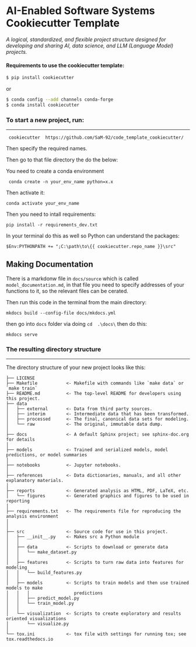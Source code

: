 # AI-Enabled Software Systems Cookiecutter Template

_A logical, standardized, and flexible project structure designed for developing and sharing AI, data science, and LLM (Language Model) projects._

#### Requirements to use the cookiecutter template:


```bash
$ pip install cookiecutter
```

or

```bash
$ conda config --add channels conda-forge
$ conda install cookiecutter
```

### To start a new project, run:

---

 `` cookiecutter  https://github.com/SaM-92/code_template_cookiecutter/``

Then specify the required names. 

Then go to that file directory the do the below:

You need to create a conda environment

`` conda create -n your_env_name python=x.x``

Then activate it:

``conda activate your_env_name``

Then you need to intall requirements:

``pip install -r requirements_dev.txt``

In your terminal do this as well so Python can understand the packages: 

``$Env:PYTHONPATH += ";C:\path\to\{{ cookiecutter.repo_name }}\src"``


## Making Documentation

There is a markdonw file in ``docs/source`` which is called ``model_documentation.md``, in that file you need to specify addresses of your functions to it, so the relevant files can be cerated. 

Then run this code in the terminal from the main directory: 

``mkdocs build --config-file docs/mkdocs.yml``

then go into ``docs`` folder via doing ``cd  .\docs\`` then do this: 

``mkdocs serve``


### The resulting directory structure

---

The directory structure of your new project looks like this:

```
├── LICENSE
├── Makefile           <- Makefile with commands like `make data` or `make train`
├── README.md          <- The top-level README for developers using this project.
├── data
│   ├── external       <- Data from third party sources.
│   ├── interim        <- Intermediate data that has been transformed.
│   ├── processed      <- The final, canonical data sets for modeling.
│   └── raw            <- The original, immutable data dump.
│
├── docs               <- A default Sphinx project; see sphinx-doc.org for details
│
├── models             <- Trained and serialized models, model predictions, or model summaries
│
├── notebooks          <- Jupyter notebooks. 
│
├── references         <- Data dictionaries, manuals, and all other explanatory materials.
│
├── reports            <- Generated analysis as HTML, PDF, LaTeX, etc.
│   └── figures        <- Generated graphics and figures to be used in reporting
│
├── requirements.txt   <- The requirements file for reproducing the analysis environment
│                      
│
├── src                <- Source code for use in this project.
│   ├── __init__.py    <- Makes src a Python module
│   │
│   ├── data           <- Scripts to download or generate data
│   │   └── make_dataset.py
│   │
│   ├── features       <- Scripts to turn raw data into features for modeling
│   │   └── build_features.py
│   │
│   ├── models         <- Scripts to train models and then use trained models to make
│   │   │                 predictions
│   │   ├── predict_model.py
│   │   └── train_model.py
│   │
│   └── visualization  <- Scripts to create exploratory and results oriented visualizations
│       └── visualize.py
│
└── tox.ini            <- tox file with settings for running tox; see tox.readthedocs.io
```

